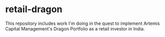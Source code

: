 # retail-dragon
This repository includes work I'm doing in the quest to implement Artemis Capital Management's Dragon Portfolio as a retail investor in India.
